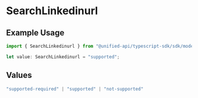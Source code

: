 # SearchLinkedinurl

## Example Usage

```typescript
import { SearchLinkedinurl } from "@unified-api/typescript-sdk/sdk/models/shared";

let value: SearchLinkedinurl = "supported";
```

## Values

```typescript
"supported-required" | "supported" | "not-supported"
```